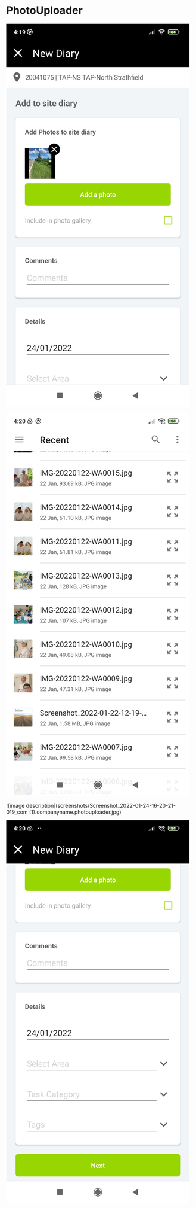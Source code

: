 # PhotoUploader

![image description](screenshots/Screenshot_2022-01-24-16-19-17-776_com.companyname.photouploader.jpg)




![image description](screenshots/Screenshot_2022-01-24-16-20-08-889_com.google.android.documentsui.jpg)





![image description](screenshots/Screenshot_2022-01-24-16-20-21-019_com (1).companyname.photouploader.jpg)




![image description](screenshots/Screenshot_2022-01-24-16-20-21-019_com.companyname.photouploader.jpg)
